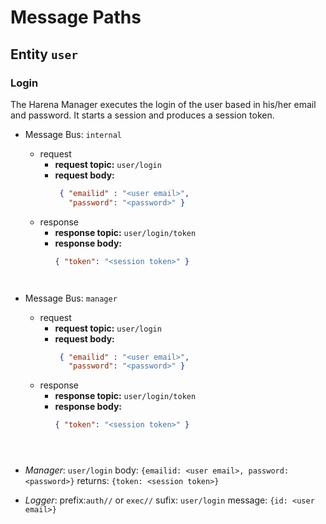 # Message Paths

## Entity `user`

### Login
The Harena Manager executes the login of the user based in his/her email and password. It starts a session and produces a session token.

* Message Bus: `internal`
  * request 
    * **request topic:** `user/login`
    * **request body:** 
      ```json
       { "emailid" : "<user email>",  
         "password": "<password>" }
      ```
  * response 
    * **response topic:** `user/login/token`
    * **response body:** 
      ```json
      { "token": "<session token>" }
    ```
      
* Message Bus: `manager`
  * request 
    * **request topic:** `user/login`
    * **request body:** 
      ```json
       { "emailid" : "<user email>",  
         "password": "<password>" }
      ```
  * response 
    * **response topic:** `user/login/token`
    * **response body:** 
      ```json
      { "token": "<session token>" }
    ```
      


* *Manager*: `user/login`
  body: `{emailid: <user email>, password: <password>}`
  returns: `{token: <session token>}`

* *Logger*: prefix:`auth//` or `exec//`
  sufix: `user/login`
    message: `{id: <user email>}`
